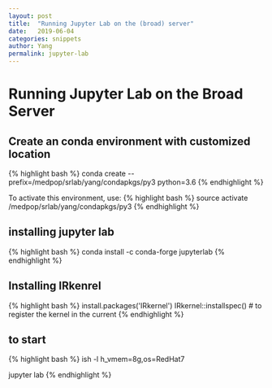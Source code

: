 ```yaml
---
layout: post
title:  "Running Jupyter Lab on the (broad) server"
date:   2019-06-04
categories: snippets
author: Yang
permalink: jupyter-lab
---
```


# Running Jupyter Lab on the Broad Server

## Create an conda environment with customized location
{% highlight bash %}
conda create --prefix=/medpop/srlab/yang/condapkgs/py3 python=3.6
{% endhighlight %}

To activate this environment, use:
{% highlight bash %}
source activate /medpop/srlab/yang/condapkgs/py3
{% endhighlight %}
## installing jupyter lab
{% highlight bash %}
conda install -c conda-forge jupyterlab
{% endhighlight %}
## Installing IRkenrel
{% highlight bash %}
install.packages('IRkernel')
IRkernel::installspec()  # to register the kernel in the current
{% endhighlight %}
## to start
{% highlight bash %}
ish -l h_vmem=8g,os=RedHat7

jupyter lab
{% endhighlight %}
